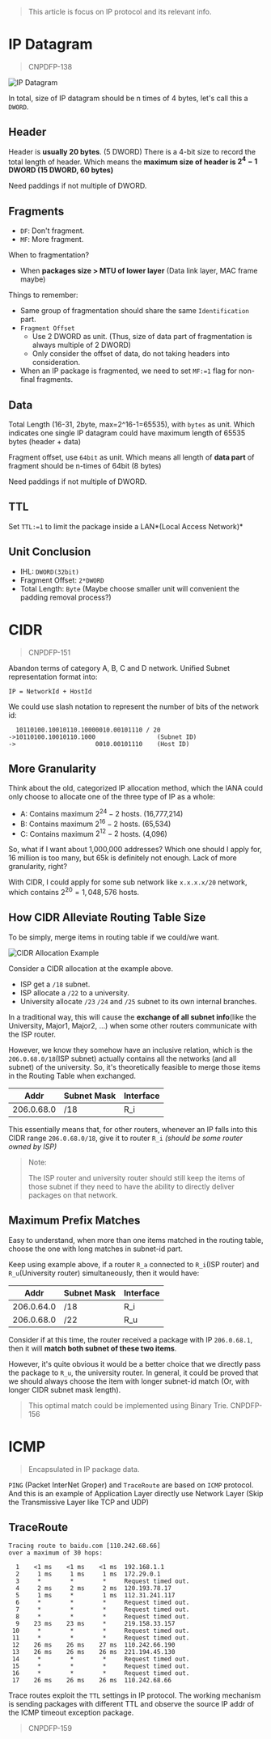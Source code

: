 > This article is focus on IP protocol and its relevant info.

# IP Datagram

> CNPDFP-138

![IP Datagram](https://upload.wikimedia.org/wikipedia/commons/thumb/6/60/IPv4_Packet-en.svg/2560px-IPv4_Packet-en.svg.png)

In total, size of IP datagram should be n times of 4 bytes, let's call this a `DWORD`.

## Header

Header is **usually 20 bytes**. (5 DWORD) There is a 4-bit size to record the total length of header. Which means the **maximum size of header is $2^4 - 1$ DWORD (15 DWORD, 60 bytes)**

Need paddings if not multiple of DWORD.

## Fragments

- `DF`: Don't fragment.
- `MF`: More fragment.

When to fragmentation?
- When **packages size > MTU of lower layer** (Data link layer, MAC frame maybe)

Things to remember:

- Same group of fragmentation should share the same `Identification` part.
- `Fragment Offset` 
	- Use 2 DWORD as unit. (Thus, size of data part of fragmentation is always multiple of 2 DWORD)
	- Only consider the offset of data, do not taking headers into consideration.
- When an IP package is fragmented, we need to set `MF:=1` flag for non-final fragments.

## Data

Total Length (16-31, 2byte, max=2^16-1=65535), with `bytes` as unit. Which indicates one single IP datagram could have maximum length of 65535 bytes (header + data)

Fragment offset, use `64bit` as unit. Which means all length of **data part** of fragment should be n-times of 64bit (8 bytes)

Need paddings if not multiple of DWORD.

## TTL

Set `TTL:=1` to limit the package inside a LAN*(Local Access Network)*

## Unit Conclusion

- IHL: `DWORD(32bit)`
- Fragment Offset: `2*DWORD`
- Total Length: `Byte` (Maybe choose smaller unit will convenient the padding removal process?)

# CIDR

> CNPDFP-151

Abandon terms of category A, B, C and D network. Unified Subnet representation format into:

```
IP = NetworkId + HostId
```

We could use slash notation to represent the number of bits of the network id:

```
  10110100.10010110.10000010.00101110 / 20
->10110100.10010110.1000                 (Subnet ID)
->                      0010.00101110    (Host ID)
```

## More Granularity

Think about the old, categorized IP allocation method, which the IANA could only choose to allocate one of the three type of IP as a whole:

- A: Contains maximum $2^{24}-2$ hosts. (16,777,214)
- B: Contains maximum $2^{16}-2$ hosts. (65,534)
- C: Contains maximum $2^{12}-2$ hosts. (4,096)

So, what if I want about 1,000,000 addresses? Which one should I apply for, 16 million is too many, but 65k is definitely not enough. Lack of more granularity, right?

With CIDR, I could apply for some sub network like `x.x.x.x/20` network, which contains $2^{20}=1,048,576$ hosts.


## How CIDR Alleviate Routing Table Size

To be simply, merge items in routing table if we could/we want.

![CIDR Allocation Example](https://github.com/user-attachments/assets/869b4f8b-608e-44b7-a8b7-2d9a65a431d4)

Consider a CIDR allocation at the example above.

- ISP get a `/18` subnet.
- ISP allocate a `/22` to a university.
- University allocate `/23` `/24` and `/25` subnet to its own internal branches.

In a traditional way, this will cause the **exchange of all subnet info**(like the University, Major1, Major2, ...) when some other routers communicate with the ISP router.

However, we know they somehow have an inclusive relation, which is the `206.0.68.0/18`(ISP subnet) actually contains all the networks (and all subnet) of the university. So, it's theoretically feasible to merge those items in the Routing Table when exchanged.

| Addr | Subnet Mask | Interface |
|---|---|---|
|206.0.68.0|/18|R_i|

This essentially means that, for other routers, whenever an IP falls into this CIDR range `206.0.68.0/18`, give it to router `R_i` _(should be some router owned by ISP)_

> Note:
> 
> The ISP router and university router should still keep the items of those subnet if they need to have the ability to directly deliver packages on that network.

## Maximum Prefix Matches

Easy to understand, when more than one items matched in the routing table, choose the one with long matches in subnet-id part.

Keep using example above, if a router `R_a` connected to `R_i`(ISP router) and `R_u`(University router) simultaneously, then it would have:

| Addr | Subnet Mask | Interface |
|---|---|---|
|206.0.64.0|/18|R_i|
|206.0.68.0|/22|R_u|

Consider if at this time, the router received a package with IP `206.0.68.1`, then it will **match both subnet of these two items**.

However, it's quite obvious it would be a better choice that we directly pass the package to `R_u`, the university router. In general, it could be proved that we should always choose the item with longer subnet-id match (Or, with longer CIDR subnet mask length).

> This optimal match could be implemented using Binary Trie. 
> CNPDFP-156

# ICMP

> Encapsulated in IP package data.

`PING` (Packet InterNet Groper) and `TraceRoute` are based on `ICMP` protocol. And this is an example of Application Layer directly use Network Layer (Skip the Transmissive Layer like TCP and UDP)

## TraceRoute

```
Tracing route to baidu.com [110.242.68.66]
over a maximum of 30 hops:

  1    <1 ms    <1 ms    <1 ms  192.168.1.1
  2     1 ms     1 ms     1 ms  172.29.0.1
  3     *        *        *     Request timed out.
  4     2 ms     2 ms     2 ms  120.193.78.17
  5     1 ms     *        1 ms  112.31.241.117
  6     *        *        *     Request timed out.
  7     *        *        *     Request timed out.
  8     *        *        *     Request timed out.
  9    23 ms    23 ms     *     219.158.33.157
 10     *        *        *     Request timed out.
 11     *        *        *     Request timed out.
 12    26 ms    26 ms    27 ms  110.242.66.190
 13    26 ms    26 ms    26 ms  221.194.45.130
 14     *        *        *     Request timed out.
 15     *        *        *     Request timed out.
 16     *        *        *     Request timed out.
 17    26 ms    26 ms    26 ms  110.242.68.66
```

Trace routes exploit the `TTL` settings in IP protocol. The working mechanism is sending packages with different TTL and observe the source IP addr of the ICMP timeout exception package.

> CNPDFP-159

